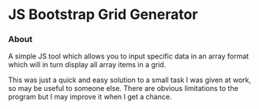 # JS Bootstrap Grid Generator

### About
A simple JS tool which allows you to input specific data in an array format
which will in turn display all array items in a grid.

This was just a quick and easy solution to a small task I was given at work, so may
be useful to someone else.  There are obvious limitations to the program but I may
improve it when I get a chance.
